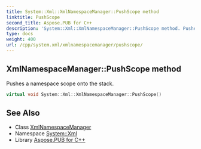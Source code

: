 ```yaml
---
title: System::Xml::XmlNamespaceManager::PushScope method
linktitle: PushScope
second_title: Aspose.PUB for C++
description: 'System::Xml::XmlNamespaceManager::PushScope method. Pushes a namespace scope onto the stack in C++.'
type: docs
weight: 400
url: /cpp/system.xml/xmlnamespacemanager/pushscope/
---
```

## XmlNamespaceManager::PushScope method


Pushes a namespace scope onto the stack.

```cpp
virtual void System::Xml::XmlNamespaceManager::PushScope()
```

## See Also

* Class [XmlNamespaceManager](../)
* Namespace [System::Xml](../../)
* Library [Aspose.PUB for C++](../../../)
